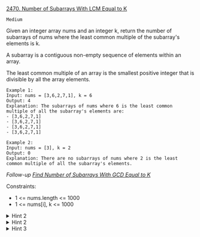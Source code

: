 [2470. Number of Subarrays With LCM Equal to K](https://leetcode.com/problems/number-of-subarrays-with-lcm-equal-to-k/submissions/)

`Medium`

Given an integer array nums and an integer k, return the number of subarrays of nums where the least common multiple of the subarray's elements is k.

A subarray is a contiguous non-empty sequence of elements within an array.

The least common multiple of an array is the smallest positive integer that is divisible by all the array elements.

```
Example 1:
Input: nums = [3,6,2,7,1], k = 6
Output: 4
Explanation: The subarrays of nums where 6 is the least common multiple of all the subarray's elements are:
- [3,6,2,7,1]
- [3,6,2,7,1]
- [3,6,2,7,1]
- [3,6,2,7,1]

Example 2:
Input: nums = [3], k = 2
Output: 0
Explanation: There are no subarrays of nums where 2 is the least common multiple of all the subarray's elements.
```

*Follow-up [Find Number of Subarrays With GCD Equal to K](../2447.%20Number%20of%20Subarrays%20With%20GCD%20Equal%20to%20K/)*

Constraints:

- 1 <= nums.length <= 1000
- 1 <= nums[i], k <= 1000

<details>
<summary>Hint 2</summary>

The constraints on nums.length are small. It is possible to check every subarray.
</details>

<details>
<summary>Hint 2</summary>

To calculate LCM, you can use a built-in function or the formula lcm(a, b) = a * b / gcd(a, b).
</details>

<details>
<summary>Hint 3</summary>

As you calculate the LCM of more numbers, it can only become greater. Once it becomes greater than k, you know that any larger subarrays containing all the current elements will not work.
</details>